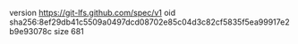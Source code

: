 version https://git-lfs.github.com/spec/v1
oid sha256:8ef29db41c5509a0497dcd08702e85c04d3c82cf5835f5ea99917e2b9e93078c
size 681
